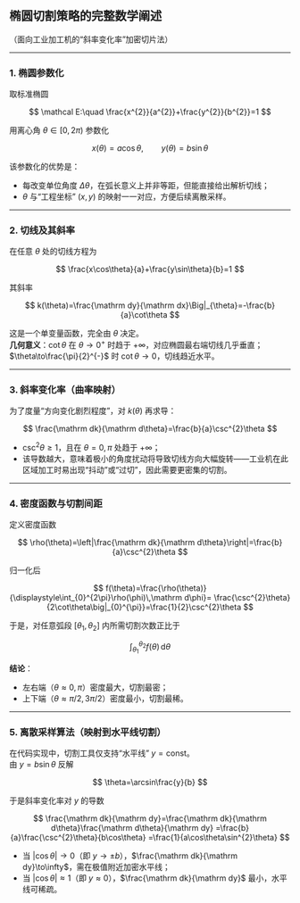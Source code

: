 ## 椭圆切割策略的完整数学阐述
（面向工业加工机的“斜率变化率”加密切片法）

---

### 1. 椭圆参数化
取标准椭圆

$$
\mathcal E:\quad \frac{x^{2}}{a^{2}}+\frac{y^{2}}{b^{2}}=1
$$

用离心角 $\theta\in[0,2\pi)$ 参数化

$$
x(\theta)=a\cos\theta,\qquad
y(\theta)=b\sin\theta
$$

该参数化的优势是：
- 每改变单位角度 $\Delta\theta$，在弧长意义上并非等距，但能直接给出解析切线；
- $\theta$ 与“工程坐标” $(x,y)$ 的映射一一对应，方便后续离散采样。

---

### 2. 切线及其斜率
在任意 $\theta$ 处的切线方程为

$$
\frac{x\cos\theta}{a}+\frac{y\sin\theta}{b}=1
$$

其斜率

$$
k(\theta)=\frac{\mathrm dy}{\mathrm dx}\Big|_{\theta}=-\frac{b}{a}\cot\theta
$$

这是一个单变量函数，完全由 $\theta$ 决定。  
**几何意义**：$\cot\theta$ 在 $\theta\to 0^{+}$ 时趋于 $+\infty$，对应椭圆最右端切线几乎垂直；$\theta\to\frac{\pi}{2}^{-}$ 时 $\cot\theta\to 0$，切线趋近水平。

---

### 3. 斜率变化率（曲率映射）
为了度量“方向变化剧烈程度”，对 $k(\theta)$ 再求导：

$$
\frac{\mathrm dk}{\mathrm d\theta}=\frac{b}{a}\csc^{2}\theta
$$

- $\csc^{2}\theta\ge 1$，且在 $\theta=0,\pi$ 处趋于 $+\infty$；
- 该导数越大，意味着极小的角度扰动将导致切线方向大幅旋转——工业机在此区域加工时易出现“抖动”或“过切”，因此需要更密集的切割。

---

### 4. 密度函数与切割间距
定义密度函数

$$
\rho(\theta)=\left|\frac{\mathrm dk}{\mathrm d\theta}\right|=\frac{b}{a}\csc^{2}\theta
$$

归一化后

$$
f(\theta)=\frac{\rho(\theta)}{\displaystyle\int_{0}^{2\pi}\rho(\phi)\,\mathrm d\phi}= \frac{\csc^{2}\theta}{2\cot\theta\big|_{0}^{\pi}}=\frac{1}{2}\csc^{2}\theta
$$

于是，对任意弧段 $[\theta_{1},\theta_{2}]$ 内所需切割次数正比于

$$
\int_{\theta_{1}}^{\theta_{2}}f(\theta)\,\mathrm d\theta
$$

**结论**：
- 左右端（$\theta\approx 0,\pi$）密度最大，切割最密；
- 上下端（$\theta\approx \pi/2,3\pi/2$）密度最小，切割最稀。

---

### 5. 离散采样算法（映射到水平线切割）
在代码实现中，切割工具仅支持“水平线” $y=\mathrm{const}$。  
由 $y=b\sin\theta$ 反解

$$
\theta=\arcsin\frac{y}{b}
$$

于是斜率变化率对 $y$ 的导数

$$
\frac{\mathrm dk}{\mathrm dy}=\frac{\mathrm dk}{\mathrm d\theta}\frac{\mathrm d\theta}{\mathrm dy}
=\frac{b}{a}\frac{\csc^{2}\theta}{b\cos\theta}
=\frac{1}{a\cos\theta\sin^{2}\theta}
$$

- 当 $|\cos\theta|\to 0$（即 $y\to\pm b$），$\frac{\mathrm dk}{\mathrm dy}\to\infty$，需在极值附近加密水平线；
- 当 $|\cos\theta|\approx 1$（即 $y\approx 0$），$\frac{\mathrm dk}{\mathrm dy}$ 最小，水平线可稀疏。
